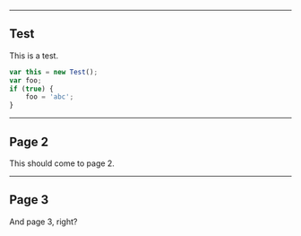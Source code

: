 
----

## Test

This is a test.

```js
var this = new Test();
var foo;
if (true) {
    foo = 'abc';
}
```

----

## Page 2

This should come to page 2.

----

## Page 3

And page 3, right?
